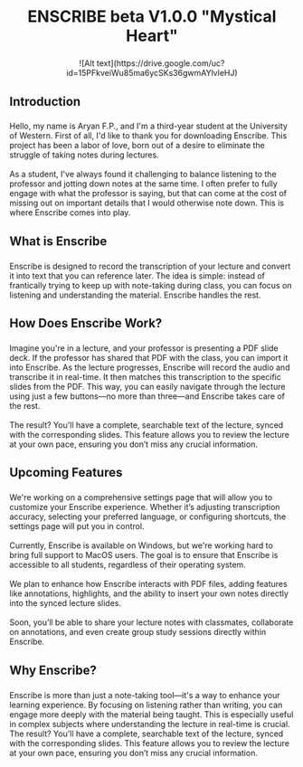 <h1 align="center">ENSCRIBE beta V1.0.0 "Mystical Heart"</h1>

###

<div align="center">
  ![Alt text](https://drive.google.com/uc?id=15PFkveiWu85ma6ycSKs36gwmAYlvleHJ)
</div>

###

<h2 align="left">Introduction</h2>

###

<p align="left">Hello, my name is Aryan F.P., and I'm a third-year student at the University of Western. First of all, I'd like to thank you for downloading Enscribe. This project has been a labor of love, born out of a desire to eliminate the struggle of taking notes during lectures.<br><br>As a student, I've always found it challenging to balance listening to the professor and jotting down notes at the same time. I often prefer to fully engage with what the professor is saying, but that can come at the cost of missing out on important details that I would otherwise note down. This is where Enscribe comes into play.</p>

###

<h2 align="left">What is Enscribe</h2>

###

<p align="left">Enscribe is designed to record the transcription of your lecture and convert it into text that you can reference later. The idea is simple: instead of frantically trying to keep up with note-taking during class, you can focus on listening and understanding the material. Enscribe handles the rest.</p>

###

<h2 align="left">How Does Enscribe Work?</h2>

###

<p align="left">Imagine you're in a lecture, and your professor is presenting a PDF slide deck. If the professor has shared that PDF with the class, you can import it into Enscribe. As the lecture progresses, Enscribe will record the audio and transcribe it in real-time. It then matches this transcription to the specific slides from the PDF. This way, you can easily navigate through the lecture using just a few buttons—no more than three—and Enscribe takes care of the rest.<br><br>The result? You'll have a complete, searchable text of the lecture, synced with the corresponding slides. This feature allows you to review the lecture at your own pace, ensuring you don’t miss any crucial information.</p>

###

<h2 align="left">Upcoming Features</h2>

###

<p align="left">We're working on a comprehensive settings page that will allow you to customize your Enscribe experience. Whether it’s adjusting transcription accuracy, selecting your preferred language, or configuring shortcuts, the settings page will put you in control.<br><br> Currently, Enscribe is available on Windows, but we're working hard to bring full support to MacOS users. The goal is to ensure that Enscribe is accessible to all students, regardless of their operating system.<br><br> We plan to enhance how Enscribe interacts with PDF files, adding features like annotations, highlights, and the ability to insert your own notes directly into the synced lecture slides.<br><br> Soon, you’ll be able to share your lecture notes with classmates, collaborate on annotations, and even create group study sessions directly within Enscribe.</p>

###

<h2 align="left">Why Enscribe?</h2>

###

<p align="left">Enscribe is more than just a note-taking tool—it's a way to enhance your learning experience. By focusing on listening rather than writing, you can engage more deeply with the material being taught. This is especially useful in complex subjects where understanding the lecture in real-time is crucial.<br>The result? You'll have a complete, searchable text of the lecture, synced with the corresponding slides. This feature allows you to review the lecture at your own pace, ensuring you don’t miss any crucial information.</p>

###
